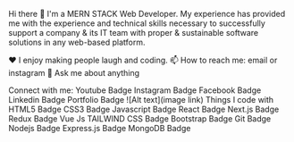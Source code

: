 
Hi there 👋
I'm a MERN STACK Web Developer.
My experience has provided me with the experience and technical skills necessary to successfully
support a company & its IT team with proper & sustainable software solutions in any web-based platform.

♥️ I enjoy making people laugh and coding.
📫 How to reach me: email or instagram
💬 Ask me about anything

Connect with me:
Youtube Badge Instagram Badge Facebook Badge Linkedin Badge Portfolio Badge
![Alt text](image link)
Things I code with
HTML5 Badge CSS3 Badge Javascript Badge React Badge Next.js Badge Redux Badge Vue Js TAILWIND CSS Badge Bootstrap Badge Git Badge Nodejs Badge Express.js Badge MongoDB Badge
